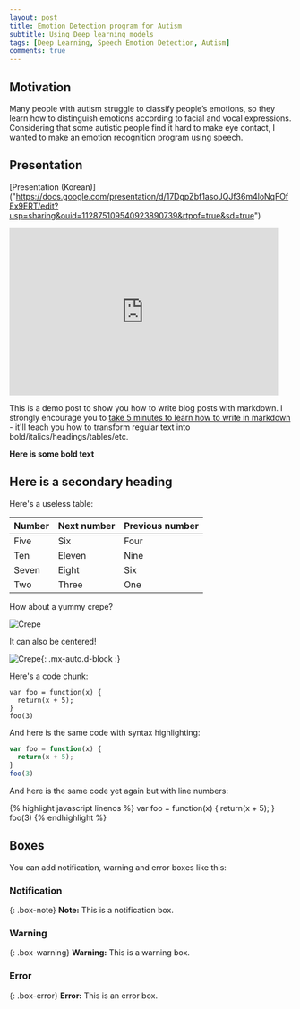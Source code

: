 ```yaml
---
layout: post
title: Emotion Detection program for Autism
subtitle: Using Deep learning models
tags: [Deep Learning, Speech Emotion Detection, Autism]
comments: true
---
```


## Motivation
Many people with autism struggle to classify people’s emotions, so they learn how to distinguish emotions according to facial and vocal expressions. 
Considering that some autistic people find it hard to make eye contact, I wanted to make an emotion recognition program using speech.

## Presentation 
[Presentation (Korean)] ("https://docs.google.com/presentation/d/17DgpZbf1asoJQJf36m4loNqFOfEx9ERT/edit?usp=sharing&ouid=112875109540923890739&rtpof=true&sd=true")

<iframe class="slide-presentation" src="https://docs.google.com/presentation/d/17DgpZbf1asoJQJf36m4loNqFOfEx9ERT/edit?usp=sharing&ouid=112875109540923890739&rtpof=true&sd=true" frameborder="0" width="480" height="299" allowfullscreen="true" mozallowfullscreen="true" webkitallowfullscreen="true"></iframe> 

This is a demo post to show you how to write blog posts with markdown.  I strongly encourage you to [take 5 minutes to learn how to write in markdown](https://markdowntutorial.com/) - it'll teach you how to transform regular text into bold/italics/headings/tables/etc.

**Here is some bold text**

## Here is a secondary heading

Here's a useless table:

| Number | Next number | Previous number |
| :------ |:--- | :--- |
| Five | Six | Four |
| Ten | Eleven | Nine |
| Seven | Eight | Six |
| Two | Three | One |


How about a yummy crepe?

![Crepe](https://s3-media3.fl.yelpcdn.com/bphoto/cQ1Yoa75m2yUFFbY2xwuqw/348s.jpg)

It can also be centered!

![Crepe](https://s3-media3.fl.yelpcdn.com/bphoto/cQ1Yoa75m2yUFFbY2xwuqw/348s.jpg){: .mx-auto.d-block :}

Here's a code chunk:

~~~
var foo = function(x) {
  return(x + 5);
}
foo(3)
~~~

And here is the same code with syntax highlighting:

```javascript
var foo = function(x) {
  return(x + 5);
}
foo(3)
```

And here is the same code yet again but with line numbers:

{% highlight javascript linenos %}
var foo = function(x) {
  return(x + 5);
}
foo(3)
{% endhighlight %}

## Boxes
You can add notification, warning and error boxes like this:

### Notification

{: .box-note}
**Note:** This is a notification box.

### Warning

{: .box-warning}
**Warning:** This is a warning box.

### Error

{: .box-error}
**Error:** This is an error box.
